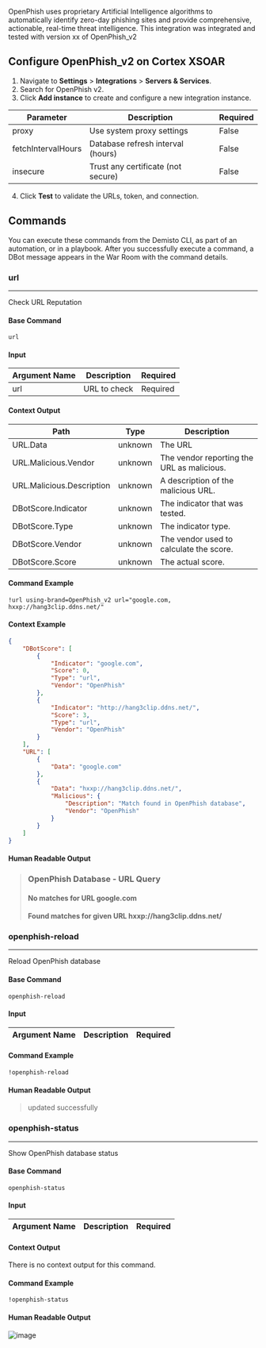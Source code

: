 OpenPhish uses proprietary Artificial Intelligence algorithms to automatically identify zero-day phishing sites and provide comprehensive, actionable, real-time threat intelligence.
This integration was integrated and tested with version xx of OpenPhish_v2
## Configure OpenPhish_v2 on Cortex XSOAR

1. Navigate to **Settings** > **Integrations** > **Servers & Services**.
2. Search for OpenPhish v2.
3. Click **Add instance** to create and configure a new integration instance.

| **Parameter** | **Description** | **Required** |
| --- | --- | --- |
| proxy | Use system proxy settings | False |
| fetchIntervalHours | Database refresh interval \(hours\) | False |
| insecure | Trust any certificate \(not secure\) | False |

4. Click **Test** to validate the URLs, token, and connection.
## Commands
You can execute these commands from the Demisto CLI, as part of an automation, or in a playbook.
After you successfully execute a command, a DBot message appears in the War Room with the command details.
### url
***
Check URL Reputation


#### Base Command

`url`
#### Input

| **Argument Name** | **Description** | **Required** |
| --- | --- | --- |
| url | URL to check | Required | 


#### Context Output

| **Path** | **Type** | **Description** |
| --- | --- | --- |
| URL.Data | unknown | The URL | 
| URL.Malicious.Vendor | unknown | The vendor reporting the URL as malicious. | 
| URL.Malicious.Description | unknown | A description of the malicious URL. | 
| DBotScore.Indicator | unknown | The indicator that was tested. | 
| DBotScore.Type | unknown | The indicator type. | 
| DBotScore.Vendor | unknown | The vendor used to calculate the score. | 
| DBotScore.Score | unknown | The actual score. | 


#### Command Example
```!url using-brand=OpenPhish_v2 url="google.com, hxxp://hang3clip.ddns.net/"```

#### Context Example
```json
{
    "DBotScore": [
        {
            "Indicator": "google.com",
            "Score": 0,
            "Type": "url",
            "Vendor": "OpenPhish"
        },
        {
            "Indicator": "http://hang3clip.ddns.net/",
            "Score": 3,
            "Type": "url",
            "Vendor": "OpenPhish"
        }
    ],
    "URL": [
        {
            "Data": "google.com"
        },
        {
            "Data": "hxxp://hang3clip.ddns.net/",
            "Malicious": {
                "Description": "Match found in OpenPhish database",
                "Vendor": "OpenPhish"
            }
        }
    ]
}
```

#### Human Readable Output

>### OpenPhish Database - URL Query
>#### No matches for URL google.com
>#### Found matches for given URL hxxp://hang3clip.ddns.net/


### openphish-reload
***
Reload OpenPhish database


#### Base Command

`openphish-reload`
#### Input

| **Argument Name** | **Description** | **Required** |
| --- | --- | --- |


#### Command Example
```!openphish-reload```


#### Human Readable Output

>updated successfully

### openphish-status
***
Show OpenPhish database status


#### Base Command

`openphish-status`
#### Input

| **Argument Name** | **Description** | **Required** |
| --- | --- | --- |


#### Context Output

There is no context output for this command.

#### Command Example
```!openphish-status```


#### Human Readable Output

![image](https://user-images.githubusercontent.com/71636766/94807766-c5c92a80-03f8-11eb-9339-d8e399d895c5.png)


